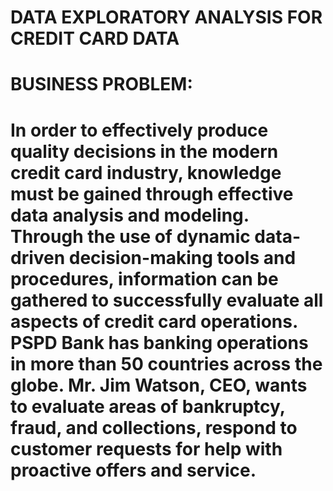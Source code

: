 # DATA EXPLORATORY ANALYSIS FOR CREDIT CARD DATA
# BUSINESS PROBLEM:
# In order to effectively produce quality decisions in the modern credit card industry, knowledge must be gained through effective data analysis and modeling. Through the use of dynamic data- driven decision-making tools and procedures, information can be gathered to successfully evaluate all aspects of credit card operations. PSPD Bank has banking operations in more than 50 countries across the globe. Mr. Jim Watson, CEO, wants to evaluate areas of bankruptcy, fraud, and collections, respond to customer requests for help with proactive offers and service.

